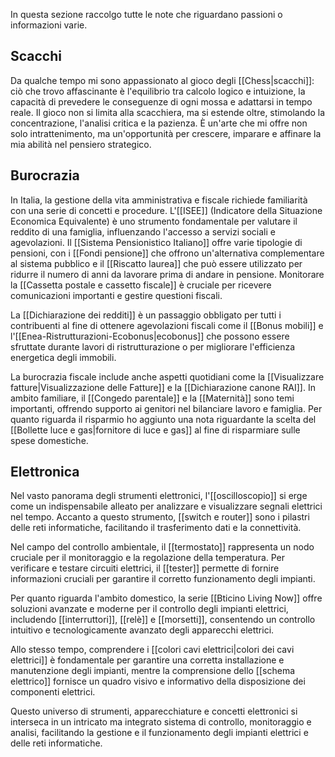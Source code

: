 In questa sezione raccolgo tutte le note che riguardano passioni o informazioni varie.
## Scacchi

Da qualche tempo mi sono appassionato al gioco degli [[Chess|scacchi]]: ciò che trovo affascinante è l'equilibrio tra calcolo logico e intuizione, la capacità di prevedere le conseguenze di ogni mossa e adattarsi in tempo reale.
Il gioco non si limita alla scacchiera, ma si estende oltre, stimolando la concentrazione, l'analisi critica e la pazienza.
È un'arte che mi offre non solo intrattenimento, ma un'opportunità per crescere, imparare e affinare la mia abilità nel pensiero strategico.

## Burocrazia

In Italia, la gestione della vita amministrativa e fiscale richiede familiarità con una serie di concetti e procedure.
L'[[ISEE]] (Indicatore della Situazione Economica Equivalente) è uno strumento fondamentale per valutare il reddito di una famiglia, influenzando l'accesso a servizi sociali e agevolazioni. Il [[Sistema Pensionistico Italiano]] offre varie tipologie di pensioni, con i [[Fondi pensione]] che offrono un'alternativa complementare al sistema pubblico e il [[Riscatto laurea]] che può essere utilizzato per ridurre il numero di anni da lavorare prima di andare in pensione.
Monitorare la [[Cassetta postale e cassetto fiscale]] è cruciale per ricevere comunicazioni importanti e gestire questioni fiscali.

La [[Dichiarazione dei redditi]] è un passaggio obbligato per tutti i contribuenti al fine di ottenere agevolazioni fiscali come il [[Bonus mobili]] e l'[[Enea-Ristrutturazioni-Ecobonus|ecobonus]] che possono essere sfruttate durante lavori di ristrutturazione o per migliorare l'efficienza energetica degli immobili.

La burocrazia fiscale include anche aspetti quotidiani come la [[Visualizzare fatture|Visualizzazione delle Fatture]] e la [[Dichiarazione canone RAI]].
In ambito familiare, il [[Congedo parentale]] e la [[Maternità]] sono temi importanti, offrendo supporto ai genitori nel bilanciare lavoro e famiglia. Per quanto riguarda il risparmio ho aggiunto una nota riguardante la scelta del [[Bollette luce e gas|fornitore di luce e gas]] al fine di risparmiare sulle spese domestiche.

## Elettronica

Nel vasto panorama degli strumenti elettronici, l'[[oscilloscopio]] si erge come un indispensabile alleato per analizzare e visualizzare segnali elettrici nel tempo. Accanto a questo strumento, [[switch e router]] sono i pilastri delle reti informatiche, facilitando il trasferimento dati e la connettività.

Nel campo del controllo ambientale, il [[termostato]] rappresenta un nodo cruciale per il monitoraggio e la regolazione della temperatura.
Per verificare e testare circuiti elettrici, il [[tester]] permette di fornire informazioni cruciali per garantire il corretto funzionamento degli impianti.

Per quanto riguarda l'ambito domestico, la serie [[Bticino Living Now]] offre soluzioni avanzate e moderne per il controllo degli impianti elettrici, includendo [[interruttori]], [[relè]] e [[morsetti]], consentendo un controllo intuitivo e tecnologicamente avanzato degli apparecchi elettrici.

Allo stesso tempo, comprendere i [[colori cavi elettrici|colori dei cavi elettrici]] è fondamentale per garantire una corretta installazione e manutenzione degli impianti, mentre la comprensione dello [[schema elettrico]] fornisce un quadro visivo e informativo della disposizione dei componenti elettrici.

Questo universo di strumenti, apparecchiature e concetti elettronici si interseca in un intricato ma integrato sistema di controllo, monitoraggio e analisi, facilitando la gestione e il funzionamento degli impianti elettrici e delle reti informatiche.




